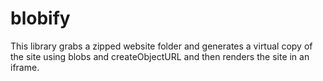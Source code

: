 # blobify
This library grabs a zipped website folder and generates a virtual copy of the site using blobs and createObjectURL and then renders the site in an iframe.

